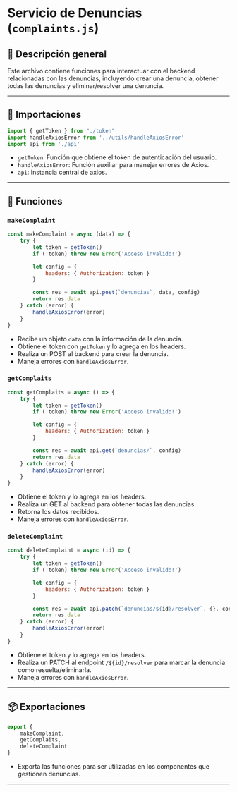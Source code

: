 
# Servicio de Denuncias (`complaints.js`)

## 📌 Descripción general

Este archivo contiene funciones para interactuar con el backend relacionadas con las denuncias, incluyendo crear una denuncia, obtener todas las denuncias y eliminar/resolver una denuncia.

---

## 🧹 Importaciones

```js
import { getToken } from "./token"
import handleAxiosError from '../utils/handleAxiosError'
import api from './api'
```
- `getToken`: Función que obtiene el token de autenticación del usuario.
- `handleAxiosError`: Función auxiliar para manejar errores de Axios.
- `api`: Instancia central de axios.

---


## 🔄 Funciones

### `makeComplaint`
```js
const makeComplaint = async (data) => {
    try {
        let token = getToken()
        if (!token) throw new Error('Acceso invalido!')

        let config = {
            headers: { Authorization: token }
        }

        const res = await api.post(`denuncias`, data, config)
        return res.data
    } catch (error) {
        handleAxiosError(error)
    }
}
```
- Recibe un objeto `data` con la información de la denuncia.
- Obtiene el token con `getToken` y lo agrega en los headers.
- Realiza un POST al backend para crear la denuncia.
- Maneja errores con `handleAxiosError`.

### `getComplaits`
```js
const getComplaits = async () => {
    try {
        let token = getToken()
        if (!token) throw new Error('Acceso invalido!')

        let config = {
            headers: { Authorization: token }
        }

        const res = await api.get(`denuncias/`, config)
        return res.data
    } catch (error) {
        handleAxiosError(error)
    }
}
```
- Obtiene el token y lo agrega en los headers.
- Realiza un GET al backend para obtener todas las denuncias.
- Retorna los datos recibidos.
- Maneja errores con `handleAxiosError`.

### `deleteComplaint`
```js
const deleteComplaint = async (id) => {
    try {
        let token = getToken()
        if (!token) throw new Error('Acceso invalido!')

        let config = {
            headers: { Authorization: token }
        }

        const res = await api.patch(`denuncias/${id}/resolver`, {}, config)
        return res.data
    } catch (error) {
        handleAxiosError(error)
    }
}
```
- Obtiene el token y lo agrega en los headers.
- Realiza un PATCH al endpoint `/${id}/resolver` para marcar la denuncia como resuelta/eliminarla.
- Maneja errores con `handleAxiosError`.

---

## 📦 Exportaciones

```js
export {
    makeComplaint,
    getComplaits,
    deleteComplaint
}
```
- Exporta las funciones para ser utilizadas en los componentes que gestionen denuncias.

---

